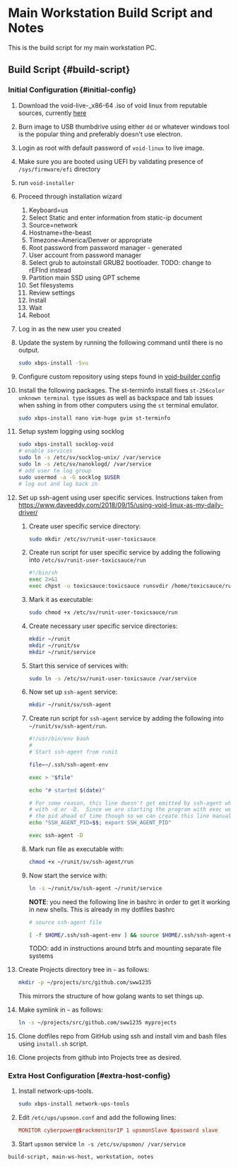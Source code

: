# Main Workstation Build Script and Notes

This is the build script for my main workstation PC.


## Build Script {#build-script}

### Initial Configuration {#initial-config}

1.	Download the void-live-\_x86-64 .iso of void linux from reputable
	sources, currently
	[here](https://alpha.de.repo.voidlinux.org/live/current/)

2.	Burn image to USB thumbdrive using either `dd` or whatever windows tool is
	the popular thing and preferably doesn't use electron.

3.	Login as root with default password of `void-linux` to live image.

4.	Make sure you are booted using UEFI by validating presence of
	`/sys/firmware/efi` directory

5.	run `void-installer`

6.	Proceed through installation wizard

	1.	Keyboard=us
	2.	Select Static and enter information from static-ip document
	3.	Source=network
	4.	Hostname=the-beast
	5.	Timezone=America/Denver or appropriate
	6.	Root password from password manager - generated
	7.	User account from password manager
	8.	Select grub to autoinstall GRUB2 bootloader. TODO: change to rEFInd instead
	9.	Partition main SSD using GPT scheme
	10.	Set filesystems
	11.	Review settings
	12.	Install
	13.	Wait
	14.	Reboot

7.	Log in as the new user you created

8.	Update the system by running the following command until there is no output.

	```bash
	sudo xbps-install -Svu
	```
9.	Configure custom repository using steps found in [void-builder config](./build-script-notes-vm-void-builder.md)

10.	Install the following packages. The st-terminfo install fixes `st-256color
	unknown terminal type` issues as well as backspace and tab issues when
	sshing in from other computers using the `st` terminal emulator.

	```bash
	sudo xbps-install nano vim-huge gvim st-terminfo
	```

11.	Setup system logging using socklog

	```bash
	sudo xbps-install socklog-void
	# enable services
	sudo ln -s /etc/sv/socklog-unix/ /var/service
	sudo ln -s /etc/sv/nanoklogd/ /var/service
	# add user to log group
	sudo usermod -a -G socklog $USER
	# log out and log back in
	```

12.	Set up ssh-agent using user specific services. Instructions taken from
	<https://www.daveeddy.com/2018/09/15/using-void-linux-as-my-daily-driver/>

	1.	Create user specific service directory:

		```bash
		sudo mkdir /etc/sv/runit-user-toxicsauce
		```

	2.	Create run script for user specific service by adding the following
		into `/etc/sv/runit-user-toxicsauce/run`

		```bash
		#!/bin/sh
		exec 2>&1
		exec chpst -u toxicsauce:toxicsauce runsvdir /home/toxicsauce/runit/service
		```

	3.	Mark it as executable:

		```bash
		sudo chmod +x /etc/sv/runit-user-toxicsauce/run
		```

	4.	Create necessary user specific service directories:

		```bash
		mkdir ~/runit
		mkdir ~/runit/sv
		mkdir ~/runit/service
		```

	5.	Start this service of services with:

		```bash
		sudo ln -s /etc/sv/runit-user-toxicsauce /var/service
		```

	6.	Now set up `ssh-agent` service:

		```bash
		mkdir ~/runit/sv/ssh-agent
		```

	7.	Create run script for `ssh-agent` service by adding the following into `~/runit/sv/ssh-agent/run`.

		```bash
		#!/usr/bin/env bash
		#
		# Start ssh-agent from runit

		file=~/.ssh/ssh-agent-env

		exec > "$file"

		echo "# started $(date)"

		# For some reason, this line doesn't get emitted by ssh-agent when it is run
		# with -d or -D.  Since we are starting the program with exec we already know
		# the pid ahead of time though so we can create this line manually
		echo "SSH_AGENT_PID=$$; export SSH_AGENT_PID"

		exec ssh-agent -D
		```

	8.	Mark run file as executable with:

		```bash
		chmod +x ~/runit/sv/ssh-agent/run
		```

	9.	Now start the service with:

		```bash
		ln -s ~/runit/sv/ssh-agent ~/runit/service
		```

		**NOTE**: you need the following line in bashrc in order to get it working
		in new shells. This is already in my dotfiles bashrc

		```bash
		# source ssh-agent file

		[ -f $HOME/.ssh/ssh-agent-env ] && source $HOME/.ssh/ssh-agent-env
		```

		TODO: add in instructions around btrfs and mounting separate file systems

13.	Create Projects directory tree in `~` as follows:

	```bash
	mkdir -p ~/projects/src/github.com/sww1235
	```

	This mirrors the structure of how golang wants to set things up.

14.	Make symlink in `~` as follows:

	```bash
	ln -s ~/projects/src/github.com/sww1235 myprojects
	```

15.	Clone dotfiles repo from GitHub using ssh and install vim and bash files using
	`install.sh` script.

16.	Clone projects from github into Projects tree as desired.

### Extra Host Configuration [#extra-host-config}

1.	Install network-ups-tools.

	```sh
	sudo xbps-install network-ups-tools
	```

2.	Edit `/etc/ups/upsmon.conf` and add the following lines:

	```conf
	MONITOR cyberpower@$rackmonitorIP 1 upsmonSlave $password slave
	```

3.	Start `upsmon` service `ln -s /etc/sv/upsmon/ /var/service`


```tags
build-script, main-ws-host, workstation, notes
```
